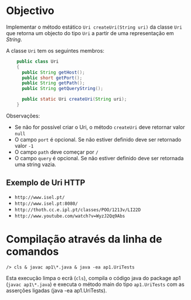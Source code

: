 # Objectivo

Implementar o método estático `Uri createUri(String uri)` da classe `Uri` que retorna um objecto do tipo `Uri` a partir de uma representação em *String*. 

A classe `Uri` tem os seguintes membros: 

```java
    public class Uri 
    { 
      public String getHost(); 
      public short getPort();
      public String getPath(); 
      public String getQueryString();

      public static Uri createUri(String uri);
    }
```

Observações: 

 * Se não for possível criar o Uri, o método `createUri` deve retornar valor `null`
 * O campo `port` é opcional. Se não estiver definido deve ser retornado valor `-1`
 * O campo `path` deve começar por `/`
 * O campo `query` é opcional. Se não estiver definido deve ser retornada uma string vazia.

## Exemplo de Uri HTTP

* `http://www.isel.pt/`
* `http://www.isel.pt:8080/`
* `http://thoth.cc.e.ipl.pt/classes/POO/1213v/LI22D`
* `http://www.youtube.com/watch?v=WyzJ2Qq9Abs`



# Compilação através da linha de comandos

    /> cls & javac ap1\*.java & java -ea ap1.UriTests


  Esta execução limpa o ecrã (`cls`), compila o código java do package ap1 (`javac ap1\*.java`) e executa o método main do tipo `ap1.UriTests` com as asserções ligadas (java -ea ap1.UriTests).

